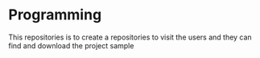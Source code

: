 # Programming
This repositories is to create a repositories to visit the users and they can find and download the project sample

